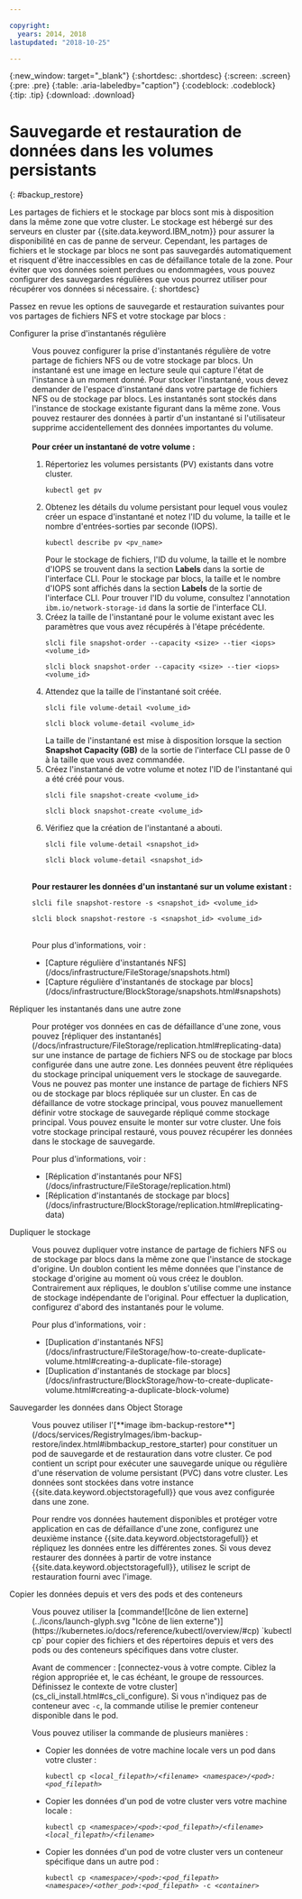 ```yaml
---

copyright:
  years: 2014, 2018
lastupdated: "2018-10-25"

---
```


{:new_window: target="_blank"}
{:shortdesc: .shortdesc}
{:screen: .screen}
{:pre: .pre}
{:table: .aria-labeledby="caption"}
{:codeblock: .codeblock}
{:tip: .tip}
{:download: .download}


# Sauvegarde et restauration de données dans les volumes persistants
{: #backup_restore}

Les partages de fichiers et le stockage par blocs sont mis à disposition dans la même zone que votre cluster. Le stockage est hébergé sur des serveurs en cluster par {{site.data.keyword.IBM_notm}} pour assurer la disponibilité en cas de panne de serveur. Cependant, les partages de fichiers et le stockage par blocs ne sont pas sauvegardés automatiquement et risquent d'être inaccessibles en cas de défaillance totale de la zone. Pour éviter que vos données soient perdues ou endommagées, vous pouvez configurer des sauvegardes régulières que vous pourrez utiliser pour récupérer vos données si nécessaire.
{: shortdesc}

Passez en revue les options de sauvegarde et restauration suivantes pour vos partages de fichiers NFS et votre stockage par blocs :

<dl>
  <dt>Configurer la prise d'instantanés régulière</dt>
  <dd><p>Vous pouvez configurer la prise d'instantanés régulière de votre partage de fichiers NFS ou de votre stockage par blocs. Un instantané est une image en lecture seule qui capture l'état de l'instance à un moment donné. Pour stocker l'instantané, vous devez demander de l'espace d'instantané dans votre partage de fichiers NFS ou de stockage par blocs. Les instantanés sont stockés dans l'instance de stockage existante figurant dans la même zone. Vous pouvez restaurer des données à partir d'un instantané si l'utilisateur supprime accidentellement des données importantes du volume. </br></br> <strong>Pour créer un instantané de votre volume :</strong><ol><li>Répertoriez les volumes persistants (PV) existants dans votre cluster. <pre class="pre"><code>kubectl get pv</code></pre></li><li>Obtenez les détails du volume persistant pour lequel vous voulez créer un espace d'instantané et notez l'ID du volume, la taille et le nombre d'entrées-sorties par seconde (IOPS). <pre class="pre"><code>kubectl describe pv &lt;pv_name&gt;</code></pre> Pour le stockage de fichiers, l'ID du volume, la taille et le nombre d'IOPS se trouvent dans la section <strong>Labels</strong> dans la sortie de l'interface CLI. Pour le stockage par blocs, la taille et le nombre d'IOPS sont affichés dans la section <strong>Labels</strong> de la sortie de l'interface CLI. Pour trouver l'ID du volume, consultez l'annotation <code>ibm.io/network-storage-id</code> dans la sortie de l'interface CLI. </li><li>Créez la taille de l'instantané pour le volume existant avec les paramètres que vous avez récupérés à l'étape précédente. <pre class="pre"><code>slcli file snapshot-order --capacity &lt;size&gt; --tier &lt;iops&gt; &lt;volume_id&gt;</code></pre><pre class="pre"><code>slcli block snapshot-order --capacity &lt;size&gt; --tier &lt;iops&gt; &lt;volume_id&gt;</code></pre></li><li>Attendez que la taille de l'instantané soit créée. <pre class="pre"><code>slcli file volume-detail &lt;volume_id&gt;</code></pre><pre class="pre"><code>slcli block volume-detail &lt;volume_id&gt;</code></pre>La taille de l'instantané est mise à disposition lorsque la section <strong>Snapshot Capacity (GB)</strong> de la sortie de l'interface CLI passe de 0 à la taille que vous avez commandée. </li><li>Créez l'instantané de votre volume et notez l'ID de l'instantané qui a été créé pour vous. <pre class="pre"><code>slcli file snapshot-create &lt;volume_id&gt;</code></pre><pre class="pre"><code>slcli block snapshot-create &lt;volume_id&gt;</code></pre></li><li>Vérifiez que la création de l'instantané a abouti. <pre class="pre"><code>slcli file volume-detail &lt;snapshot_id&gt;</code></pre><pre class="pre"><code>slcli block volume-detail &lt;snapshot_id&gt;</code></pre></li></ol></br><strong>Pour restaurer les données d'un instantané sur un volume existant : </strong><pre class="pre"><code>slcli file snapshot-restore -s &lt;snapshot_id&gt; &lt;volume_id&gt;</code></pre><pre class="pre"><code>slcli block snapshot-restore -s &lt;snapshot_id&gt; &lt;volume_id&gt;</code></pre></br>Pour plus d'informations, voir :<ul><li>[Capture régulière d'instantanés NFS](/docs/infrastructure/FileStorage/snapshots.html)</li><li>[Capture régulière d'instantanés de stockage par blocs](/docs/infrastructure/BlockStorage/snapshots.html#snapshots)</li></ul></p></dd>
  <dt>Répliquer les instantanés dans une autre zone</dt>
 <dd><p>Pour protéger vos données en cas de défaillance d'une zone, vous pouvez [répliquer des instantanés](/docs/infrastructure/FileStorage/replication.html#replicating-data) sur une instance de partage de fichiers NFS ou de stockage par blocs configurée dans une autre zone. Les données peuvent être répliquées du stockage principal uniquement vers le stockage de sauvegarde. Vous ne pouvez pas monter une instance de partage de fichiers NFS ou de stockage par blocs répliquée sur un cluster. En cas de défaillance de votre stockage principal, vous pouvez manuellement définir votre stockage de sauvegarde répliqué comme stockage principal. Vous pouvez ensuite le monter sur votre cluster. Une fois votre stockage principal restauré, vous pouvez récupérer les données dans le stockage de sauvegarde.</p>
 <p>Pour plus d'informations, voir :<ul><li>[Réplication d'instantanés pour NFS](/docs/infrastructure/FileStorage/replication.html)</li><li>[Réplication d'instantanés de stockage par blocs](/docs/infrastructure/BlockStorage/replication.html#replicating-data)</li></ul></p></dd>
 <dt>Dupliquer le stockage</dt>
 <dd><p>Vous pouvez dupliquer votre instance de partage de fichiers NFS ou de stockage par blocs dans la même zone que l'instance de stockage d'origine. Un doublon contient les même données que l'instance de stockage d'origine au moment où vous créez le doublon. Contrairement aux répliques, le doublon s'utilise comme une instance de stockage indépendante de l'original. Pour effectuer la duplication, configurez d'abord des instantanés pour le volume.</p>
 <p>Pour plus d'informations, voir :<ul><li>[Duplication d'instantanés NFS](/docs/infrastructure/FileStorage/how-to-create-duplicate-volume.html#creating-a-duplicate-file-storage)</li><li>[Duplication d'instantanés de stockage par blocs](/docs/infrastructure/BlockStorage/how-to-create-duplicate-volume.html#creating-a-duplicate-block-volume)</li></ul></p></dd>
  <dt>Sauvegarder les données dans Object Storage</dt>
  <dd><p>Vous pouvez utiliser l'[**image ibm-backup-restore**](/docs/services/RegistryImages/ibm-backup-restore/index.html#ibmbackup_restore_starter) pour constituer un pod de sauvegarde et de restauration dans votre cluster. Ce pod contient un script pour exécuter une sauvegarde unique ou régulière d'une réservation de volume persistant (PVC) dans votre cluster. Les données sont stockées dans votre instance {{site.data.keyword.objectstoragefull}} que vous avez configurée dans une zone.</p>
  <p>Pour rendre vos données hautement disponibles et protéger votre application en cas de défaillance d'une zone, configurez une deuxième instance {{site.data.keyword.objectstoragefull}} et répliquez les données entre les différentes zones. Si vous devez restaurer des données à partir de votre instance {{site.data.keyword.objectstoragefull}}, utilisez le script de restauration fourni avec l'image.</p></dd>
<dt>Copier les données depuis et vers des pods et des conteneurs</dt>
<dd><p>Vous pouvez utiliser la [commande![Icône de lien externe](../icons/launch-glyph.svg "Icône de lien externe")](https://kubernetes.io/docs/reference/kubectl/overview/#cp) `kubectl cp` pour copier des fichiers et des répertoires depuis et vers des pods ou des conteneurs spécifiques dans votre cluster.</p>
<p>Avant de commencer : [connectez-vous à votre compte. Ciblez la région appropriée et, le cas échéant, le groupe de ressources. Définissez le contexte de votre cluster](cs_cli_install.html#cs_cli_configure). Si vous n'indiquez pas de conteneur avec <code>-c</code>, la commande utilise le premier conteneur disponible dans le pod.</p>
<p>Vous pouvez utiliser la commande de plusieurs manières :</p>
<ul>
<li>Copier les données de votre machine locale vers un pod dans votre cluster : <pre class="pre"><code>kubectl cp <var>&lt;local_filepath&gt;/&lt;filename&gt;</var> <var>&lt;namespace&gt;/&lt;pod&gt;:&lt;pod_filepath&gt;</var></code></pre></li>
<li>Copier les données d'un pod de votre cluster vers votre machine locale : <pre class="pre"><code>kubectl cp <var>&lt;namespace&gt;/&lt;pod&gt;:&lt;pod_filepath&gt;/&lt;filename&gt;</var> <var>&lt;local_filepath&gt;/&lt;filename&gt;</var></code></pre></li>
<li>Copier les données d'un pod de votre cluster vers un conteneur spécifique dans un autre pod : <pre class="pre"><code>kubectl cp <var>&lt;namespace&gt;/&lt;pod&gt;:&lt;pod_filepath&gt;</var> <var>&lt;namespace&gt;/&lt;other_pod&gt;:&lt;pod_filepath&gt;</var> -c <var>&lt;container></var></code></pre></li>
</ul></dd>
  </dl>
